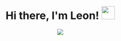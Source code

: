 <h1 align="center"><b>Hi there, I'm Leon! </b><img src="https://media.giphy.com/media/hvRJCLFzcasrR4ia7z/giphy.gif" width="35"></h1>
<p align="center">
  <a href="https://github.com/DenverCoder1/readme-typing-svg"><img src="https://readme-typing-svg.herokuapp.com?font=Time+New+Roman&color=white&size=25&center=true&vCenter=true&width=600&height=100&lines=I'm+a+software+engineer.;++;I'm+a+problem+solver.;I'm+a+designer.;I'm+a+dog+dad.;I'm+a+fitness+enthusiast."></a>
</p>
